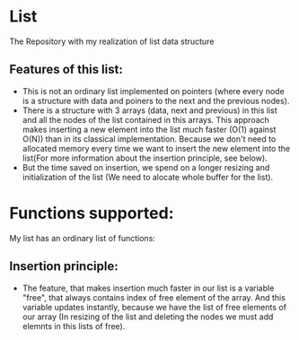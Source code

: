 # List
The Repository with my realization of list data structure
## Features of this list:
* This is not an ordinary list implemented on pointers (where every node is a structure with data and poiners to the next and the previous nodes).
* There is a structure with 3 arrays (data, next and previous) in this list and all the nodes of the list contained in this arrays. This approach makes inserting a new element into the list much faster (O(1) against O(N)) than in its classical implementation. Because we don't need to allocated memory every time we want to insert the new element into the list(For more information about the insertion principle, see below).
* But the time saved on insertion, we spend on a longer resizing and initialization of the list (We need to alocate whole buffer for the list).
# Functions supported:
My list has an ordinary list of functions:



## Insertion principle:
* The feature, that makes insertion much faster in our list is a variable "free", that always contains index of free element of the array. And this variable updates instantly, because we have the list of free elements of our array (In resizing of the list and deleting the nodes we must add elemnts in this lists of free).
